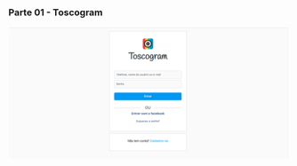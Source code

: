 ### Parte 01 - Toscogram
![toscogram](https://github.com/Faculdade-Metodista-Granbery/02Bootstrap/blob/master/pages/login/login.png?raw=true)
